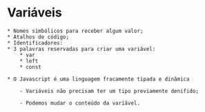 # Variáveis

    * Nomes simbólicos para receber algum valor;
    * Atalhos de código;
    * Identificadores:
    * 3 palavras reservadas para criar uma variável:
        * var
        * left
        * const

    * O Javascript é uma linguagem fracamente tipada e dinâmica
        
        - Variáveis não precisam ter um tipo previamente denifido;

        - Podemos mudar o conteúdo da variável.